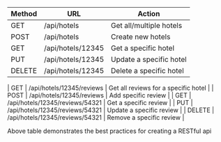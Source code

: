 | Method | URL               | Action                  |
| ------ | ---               | ------                  |
| GET    | /api/hotels       | Get all/multiple hotels |
| POST   | /api/hotels       | Create new hotels       |
| GET    | /api/hotels/12345 | Get a specific hotel    |
| PUT    | /api/hotels/12345 | Update a specific hotel |
| DELETE | /api/hotels/12345 | Delete a specific hotel |

| GET    | /api/hotels/12345/reviews       | Get all reviews for a specific hotel |
| POST   | /api/hotels/12345/reviews       | Add specific review                  |
| GET    | /api/hotels/12345/reviews/54321 | Get a specific review                |
| PUT    | /api/hotels/12345/reviews/54321 | Update a specific review             |
| DELETE | /api/hotels/12345/reviews/54321 | Remove a specific review             |

Above table demonstrates the best practices for creating a RESTful api